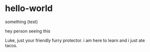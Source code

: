 # hello-world
something (test)

hey person seeing this

Luke, just your friendly furry protector. i am here to learn and i just ate tacos.
